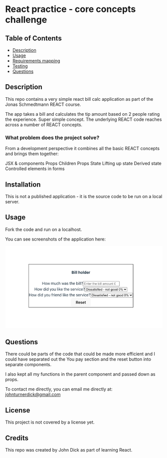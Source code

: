 # React practice - core concepts challenge

## Table of Contents

- [Description](#Description)
- [Usage](#Usage)
- [Requirements mapping](#requirements-mapping)
- [Testing](#Testing)
- [Questions](#Questions)

## Description

This repo contains a very simple react bill calc application as part of the Jonas Schmedtmann REACT course.

The app takes a bill and calculates the tip amount based on 2 people rating the experience. Super simple concept. The underlying REACT code reaches across a number of REACT concepts.

### What problem does the project solve?

From a development perspective it combines all the basic REACT concepts and brings them together:

JSX & components
Props
Children Props
State
Lifting up state
Derived state
Controlled elements in forms

## Installation

This is not a published application - it is the source code to be run on a local server.

## Usage

Fork the code and run on a localhost.

You can see screenshots of the application here:

![Screenshot of the application](application.png)

## Questions

There could be parts of the code that could be made more efficient and I could have separated out the You pay section and the reset button into separate components.

I also kept all my functions in the parent component and passed down as props.

To contact me directly, you can email me directly at: johnturnerdick@gmail.com

## **License**

This project is not covered by a license yet.

## Credits

This repo was created by John Dick as part of learning React.
